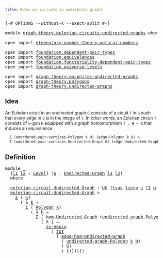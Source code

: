 ```yaml
---
title: Eulerian circuits in undirected graphs
---
```


<pre class="Agda"><a id="64" class="Symbol">{-#</a> <a id="68" class="Keyword">OPTIONS</a> <a id="76" class="Pragma">--without-K</a> <a id="88" class="Pragma">--exact-split</a> <a id="102" class="Symbol">#-}</a>

<a id="107" class="Keyword">module</a> <a id="114" href="graph-theory.eulerian-circuits-undirected-graphs.html" class="Module">graph-theory.eulerian-circuits-undirected-graphs</a> <a id="163" class="Keyword">where</a>

<a id="170" class="Keyword">open</a> <a id="175" class="Keyword">import</a> <a id="182" href="elementary-number-theory.natural-numbers.html" class="Module">elementary-number-theory.natural-numbers</a>

<a id="224" class="Keyword">open</a> <a id="229" class="Keyword">import</a> <a id="236" href="foundation.dependent-pair-types.html" class="Module">foundation.dependent-pair-types</a>
<a id="268" class="Keyword">open</a> <a id="273" class="Keyword">import</a> <a id="280" href="foundation.equivalences.html" class="Module">foundation.equivalences</a>
<a id="304" class="Keyword">open</a> <a id="309" class="Keyword">import</a> <a id="316" href="foundation.functoriality-dependent-pair-types.html" class="Module">foundation.functoriality-dependent-pair-types</a>
<a id="362" class="Keyword">open</a> <a id="367" class="Keyword">import</a> <a id="374" href="foundation.universe-levels.html" class="Module">foundation.universe-levels</a>

<a id="402" class="Keyword">open</a> <a id="407" class="Keyword">import</a> <a id="414" href="graph-theory.morphisms-undirected-graphs.html" class="Module">graph-theory.morphisms-undirected-graphs</a>
<a id="455" class="Keyword">open</a> <a id="460" class="Keyword">import</a> <a id="467" href="graph-theory.polygons.html" class="Module">graph-theory.polygons</a>
<a id="489" class="Keyword">open</a> <a id="494" class="Keyword">import</a> <a id="501" href="graph-theory.undirected-graphs.html" class="Module">graph-theory.undirected-graphs</a>
</pre>
## Idea

An Eulerian cicuit in an undirected graph `G` consists of a cicuit `T` in `G` such that every edge in `G` is in the image of `T`. In other words, an Eulerian circuit `T` consists of `k`-gon `H` equipped with a graph homomorphism `f : H → G` that induces an equivalence

```md
  Σ (unordered-pair-vertices-Polygon k H) (edge-Polygon k H) ≃
  Σ (unordered-pair-vertices-Undirected-Graph G) (edge-Undirected-Graph G)
```

## Definition

<pre class="Agda"><a id="988" class="Keyword">module</a> <a id="995" href="graph-theory.eulerian-circuits-undirected-graphs.html#995" class="Module">_</a>
  <a id="999" class="Symbol">{</a><a id="1000" href="graph-theory.eulerian-circuits-undirected-graphs.html#1000" class="Bound">l1</a> <a id="1003" href="graph-theory.eulerian-circuits-undirected-graphs.html#1003" class="Bound">l2</a> <a id="1006" class="Symbol">:</a> <a id="1008" href="Agda.Primitive.html#597" class="Postulate">Level</a><a id="1013" class="Symbol">}</a> <a id="1015" class="Symbol">(</a><a id="1016" href="graph-theory.eulerian-circuits-undirected-graphs.html#1016" class="Bound">G</a> <a id="1018" class="Symbol">:</a> <a id="1020" href="graph-theory.undirected-graphs.html#785" class="Function">Undirected-Graph</a> <a id="1037" href="graph-theory.eulerian-circuits-undirected-graphs.html#1000" class="Bound">l1</a> <a id="1040" href="graph-theory.eulerian-circuits-undirected-graphs.html#1003" class="Bound">l2</a><a id="1042" class="Symbol">)</a>
  <a id="1046" class="Keyword">where</a>

  <a id="1055" href="graph-theory.eulerian-circuits-undirected-graphs.html#1055" class="Function">eulerian-circuit-Undirected-Graph</a> <a id="1089" class="Symbol">:</a> <a id="1091" href="foundation-core.universe-levels.html#235" class="Primitive">UU</a> <a id="1094" class="Symbol">(</a><a id="1095" href="Agda.Primitive.html#780" class="Primitive">lsuc</a> <a id="1100" href="Agda.Primitive.html#764" class="Primitive">lzero</a> <a id="1106" href="Agda.Primitive.html#810" class="Primitive Operator">⊔</a> <a id="1108" href="graph-theory.eulerian-circuits-undirected-graphs.html#1000" class="Bound">l1</a> <a id="1111" href="Agda.Primitive.html#810" class="Primitive Operator">⊔</a> <a id="1113" href="graph-theory.eulerian-circuits-undirected-graphs.html#1003" class="Bound">l2</a><a id="1115" class="Symbol">)</a>
  <a id="1119" href="graph-theory.eulerian-circuits-undirected-graphs.html#1055" class="Function">eulerian-circuit-Undirected-Graph</a> <a id="1153" class="Symbol">=</a>
    <a id="1159" href="foundation-core.dependent-pair-types.html#515" class="Record">Σ</a> <a id="1161" class="Symbol">(</a> <a id="1163" href="elementary-number-theory.natural-numbers.html#1458" class="Datatype">ℕ</a><a id="1164" class="Symbol">)</a>
      <a id="1172" class="Symbol">(</a> <a id="1174" class="Symbol">λ</a> <a id="1176" href="graph-theory.eulerian-circuits-undirected-graphs.html#1176" class="Bound">k</a> <a id="1178" class="Symbol">→</a>
        <a id="1188" href="foundation-core.dependent-pair-types.html#515" class="Record">Σ</a> <a id="1190" class="Symbol">(</a> <a id="1192" href="graph-theory.polygons.html#2930" class="Function">Polygon</a> <a id="1200" href="graph-theory.eulerian-circuits-undirected-graphs.html#1176" class="Bound">k</a><a id="1201" class="Symbol">)</a>
          <a id="1213" class="Symbol">(</a> <a id="1215" class="Symbol">λ</a> <a id="1217" href="graph-theory.eulerian-circuits-undirected-graphs.html#1217" class="Bound">H</a> <a id="1219" class="Symbol">→</a>
            <a id="1233" href="foundation-core.dependent-pair-types.html#515" class="Record">Σ</a> <a id="1235" class="Symbol">(</a> <a id="1237" href="graph-theory.morphisms-undirected-graphs.html#1538" class="Function">hom-Undirected-Graph</a> <a id="1258" class="Symbol">(</a><a id="1259" href="graph-theory.polygons.html#3130" class="Function">undirected-graph-Polygon</a> <a id="1284" href="graph-theory.eulerian-circuits-undirected-graphs.html#1176" class="Bound">k</a> <a id="1286" href="graph-theory.eulerian-circuits-undirected-graphs.html#1217" class="Bound">H</a><a id="1287" class="Symbol">)</a> <a id="1289" href="graph-theory.eulerian-circuits-undirected-graphs.html#1016" class="Bound">G</a><a id="1290" class="Symbol">)</a>
              <a id="1306" class="Symbol">(</a> <a id="1308" class="Symbol">λ</a> <a id="1310" href="graph-theory.eulerian-circuits-undirected-graphs.html#1310" class="Bound">f</a> <a id="1312" class="Symbol">→</a>
                <a id="1330" href="foundation-core.equivalences.html#1556" class="Function">is-equiv</a>
                  <a id="1357" class="Symbol">(</a> <a id="1359" href="foundation-core.functoriality-dependent-pair-types.html#1894" class="Function">tot</a>
                    <a id="1383" class="Symbol">(</a> <a id="1385" href="graph-theory.morphisms-undirected-graphs.html#2289" class="Function">edge-hom-Undirected-Graph</a>
                      <a id="1433" class="Symbol">(</a> <a id="1435" href="graph-theory.polygons.html#3130" class="Function">undirected-graph-Polygon</a> <a id="1460" href="graph-theory.eulerian-circuits-undirected-graphs.html#1176" class="Bound">k</a> <a id="1462" href="graph-theory.eulerian-circuits-undirected-graphs.html#1217" class="Bound">H</a><a id="1463" class="Symbol">)</a>
                      <a id="1487" class="Symbol">(</a> <a id="1489" href="graph-theory.eulerian-circuits-undirected-graphs.html#1016" class="Bound">G</a><a id="1490" class="Symbol">)</a>
                      <a id="1514" class="Symbol">(</a> <a id="1516" href="graph-theory.eulerian-circuits-undirected-graphs.html#1310" class="Bound">f</a><a id="1517" class="Symbol">))))))</a>
</pre>